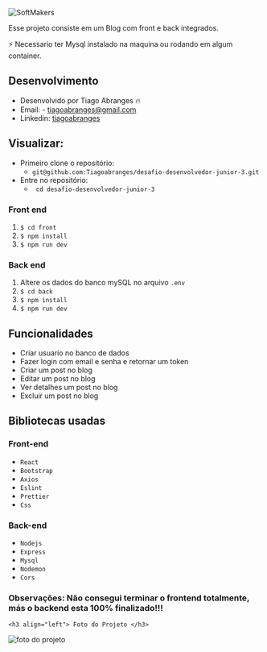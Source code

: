![SoftMakers](https://vagas.softmakers.com.br/assets/img/logotipo14xxhdpi.png)


Esse projeto consiste em um Blog com front e back integrados.

:zap: Necessario ter Mysql instalado na maquina ou rodando em algum container.


## Desenvolvimento
 - Desenvolvido por Tiago Abranges :fire:
 - Email: - tiagoabranges@gmail.com
 - Linkedin: <a href="https://www.linkedin.com/in/tiagoabranges/" target="_blank">tiagoabranges</a>

## Visualizar:
 - Primeiro clone o repositório:
    - ``` git@github.com:Tiagoabranges/desafio-desenvolvedor-junior-3.git ```
 - Entre no repositório: 
   - ``` cd desafio-desenvolvedor-junior-3```


### Front end

  1. `$ cd front`
  2. `$ npm install` 
  3. `$ npm run dev`
  
### Back end

  1. Altere os dados do banco mySQL no arquivo `.env`
  2. `$ cd back`
  3. `$ npm install`
  4. `$ npm run dev`
  
## Funcionalidades

  + Criar usuario no banco de dados
  + Fazer login com email e senha e retornar um token
  + Criar um post no blog
  + Editar um post no blog
  + Ver detalhes um post no blog
  + Excluir um post no blog
  
## Bibliotecas usadas

### Front-end

 +  `React`
 +  `Bootstrap`
 +  `Axios`
 +  `Eslint`
 +  `Prettier`
 +  `Css`

### Back-end

+ `Nodejs`
+ `Express`
+ `Mysql`
+ `Nodemon`
+ `Cors`

### Observações: Não consegui terminar o frontend totalmente, más o backend esta 100% finalizado!!!

    <h3 align="left"> Foto do Projeto </h3>
 <img src="./src/images/" alt="foto do projeto" />
 
